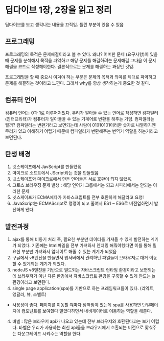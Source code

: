 # 딥다이브 1장, 2장을 읽고 정리
딥다이브를 보고 생각나는 내용을 끄적임. 틀린 부분이 있을 수 있음

## 프로그래밍
프로그래밍의 목적은 문제해결이라고 볼 수 있다.
왜냐? 어떠한 문제 (요구사항)이 있을 때 문제를 분석해서 목적을 파악하고 해당 문제를 해결하려는 문제해결 그다음 이 문제해결을 코드로 작성해야한다. 결론적으로는 문제를 해결하는 과정인 것임. 

프로그래밍을 할 때 중요시 여겨야 하는 부분은 문제의 목적과 의미를 제대로 파악하고 문제를 해결하는 것이라고 느낀다.
그래서 why를 항상 생각하는게 중요한 것 같다.

## 컴퓨터 언어
컴퓨터 언어는 0과 1로 이루어져있다.
우리가 알아들 수 있는 언어로 작성하면 컴파일러(인터프리터)가 컴퓨터가 알아들을 수 있는 기계어로 변환을 해주는 거임.
컴파일러는 뭘까?
컴파일러는 변환기라고 보면되는데 사람이 01010101이러한 숫자로 나열하기엔 무리가 있고 이해하기 어렵기 때문에 컴파일러가 변환해주는 번역기 역할을 하는거라고 보면된다.


## 탄생 배경
1. 넷스케이프에서 JavScript를 만들었음
2. 마이크로 소프트에서 JScript라는 것을 만들었음
3. 넷스케이프와 마이크로에서 만든 언어들은 서로 호환이 되지 않았음.
4. 크로스 브라우징 문제 발생 : 해당 언어가 크롬에서는 되고 사파리에서는 안되는 이러한 문제
5. 넷스케이프가 ECMA에다가 자바스크립트를 전부 호환하게 해달라고 요청!
6. JavaScript는 ECMAScript로 명명이 되고 줄여서 ES1 ~ ES6로 버전업하면서 발전하게 됐다.

## 발전과정
1. ajax를 통해 비동기 처리 즉, 필요한 부분만 데이터를 가져올 수 있게 발전하는 계기가 되었다. 기존에는 html파일을 전부 가져와서 렌더링 해줘야헸다면 이를 통해 필요한 부분만 가져와서 업데이트 해줄 수 있는 계기가 되었음
2. 구글에서 v8엔진을 만들면서 웹서버에서 관리하던 파일들이 브라우저로 대거 이동할 수 있게되는 계기가 되었다.
3. nodeJS v8엔진을 기반으로 빌드되는 자바스크립트 런타임 환경이라고 보면되는데 브라우저가 아닌 다른 환경에서 자바스크립트 환경을 구축할 수 있게 만드는 js 환경이라고 보면된다.
4. single page application(spa)를 기반으로 하는 프레임워크들이 있다. (리엑트, 앵귤러, 뷰, 스벨트)
  - 사용성이 좋다. 페이지를 이동할 떄마다 깜빡임이 있는데 spa를 사용하면 단일페이지에 컴포넌트를 보여줬다 말았다하면서 네비게이터로 이동하는 역할을 해준다.
4. 바벨 : 많은 브라우저 api가 나오고 있는데 전부 브라우저와 호환된다고는 보기 어렵다. 바벨은 우리가 사용하는 최신 api들을 브라우저에서 호환되는 버전으로 맞춰주는 다운그레이드 시켜주는 역할을 한다. 




